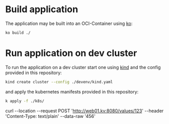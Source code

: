 # Build application

The application may be built into an OCI-Container using [ko](https://github.com/ko-build/ko):

```bash
ko build ./
```

# Run application on dev cluster
To run the application on a dev cluster start one using [kind](https://kind.sigs.k8s.io/) and the config provided in this repository:

```bash
kind create cluster --config ./devenv/kind.yaml
```

and apply the kubernetes manifests provided in this repository:

```bash
k apply -f ./k8s/
```

curl --location --request POST 'http://web01.kv:8080/values/123' --header 'Content-Type: text/plain' --data-raw '456'
